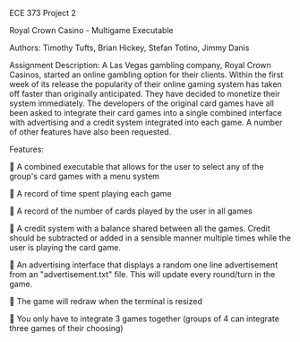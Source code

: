 ECE 373 Project 2

Royal Crown Casino - Multigame Executable

Authors:
Timothy Tufts,
Brian Hickey,
Stefan Totino,
Jimmy Danis

Assignment Description:
A Las Vegas gambling company, Royal Crown Casinos, started an 
online gambling option for their clients. Within the first week of its release the 
popularity of their online gaming system has taken off faster than originally 
anticipated. They have decided to monetize their system immediately. The developers 
of the original card games have all been asked to integrate their card games into a 
single combined interface with advertising and a credit system integrated into each 
game. A number of other features have also been requested.


Features:

 A combined executable that allows for the user to select any of the group's card 
games with a menu system 

 A record of time spent playing each game 

 A record of the number of cards played by the user in all games 

 A credit system with a balance shared between all the games. Credit should be 
subtracted or added in a sensible manner multiple times while the user is 
playing the card game. 

 An advertising interface that displays a random one line advertisement from an 
"advertisement.txt" file. This will update every round/turn in the game. 

 The game will redraw when the terminal is resized 

 You only have to integrate 3 games together (groups of 4 can integrate three 
games of their choosing) 
